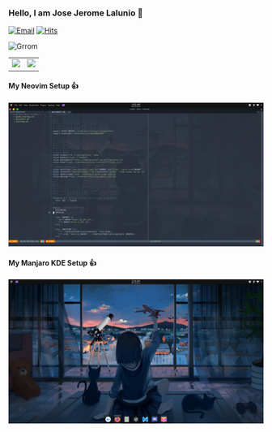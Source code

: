 


### Hello, I am Jose Jerome Lalunio 👋
 
[![Email](https://img.shields.io/badge/Email-Contact-red?style=for-the-badge&logo=gmail)](mailto:josejeromelalunio@gmail.com)
[![Hits](https://hits.seeyoufarm.com/api/count/incr/badge.svg?url=https%3A%2F%2Fgithub.com%2FGrrom&count_bg=%2379C83D&title_bg=%23555555&icon=linux.svg&icon_color=%23E7E7E7&title=views&edge_flat=false)](https://hits.seeyoufarm.com)


![Grrom](https://github-profile-summary-cards.vercel.app/api/cards/profile-details?username=Grrom&theme=solarized_dark)

<table>
  <tr>
    <td valign="top"><img height="300px" src="https://media.giphy.com/media/Vuw9m5wXviFIQ/giphy.gif"></img></td>
    <td valign="top"><img height="300px" src="https://github-readme-stats.vercel.app/api/top-langs?username=Grrom&show_icons=true&theme=radical"/></td>
  </tr>
</table>

#### My Neovim Setup 👍
<img src="https://github.com/Grrom/Grrom/blob/main/neovim.png"/>
 
#### My Manjaro KDE Setup 👍
<img src="https://github.com/Grrom/Grrom/blob/main/manjaro.png"/>

 



